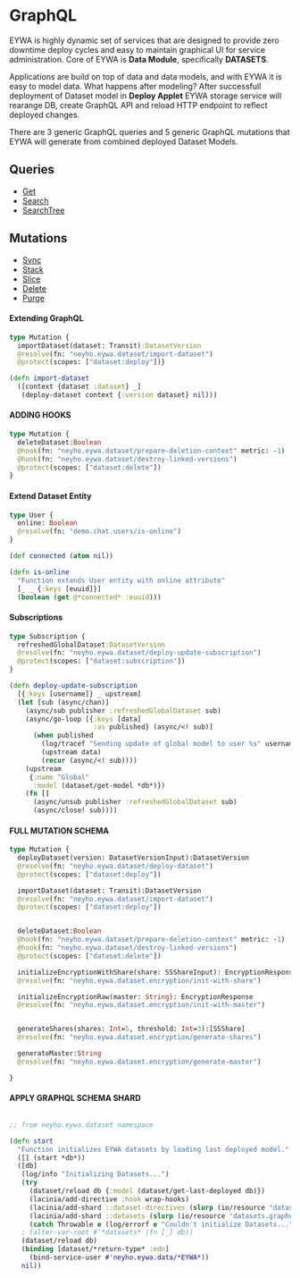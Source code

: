 # GraphQL

EYWA is highly dynamic set of services that are designed to provide zero downtime deploy cycles
and easy to maintain graphical UI for service administration. Core of EYWA is **Data Module**, specifically **DATASETS**.

Applications are build on top of data and data models, and with EYWA it is easy
to model data. What happens after modeling? After successfull deployment of Dataset model in 
**Deploy Applet** EYWA storage service will rearange DB, create GraphQL API 
and reload HTTP endpoint to reflect deployed changes. 


There are 3 generic GraphQL queries and 5 generic GraphQL mutations that 
EYWA will generate from combined deployed Dataset Models.

## Queries
* [Get](./get)
* [Search](./Search/search)
* [SearchTree](./search-tree)

## Mutations
* [Sync](./sync)
* [Stack](./stack)
* [Slice](./slice)
* [Delete](/)
* [Purge](./)






#### Extending GraphQL
``` clojure
type Mutation {
  importDataset(dataset: Transit):DatasetVersion
  @resolve(fn: "neyho.eywa.dataset/import-dataset")
  @protect(scopes: ["dataset:deploy"])}
```


```clojure
(defn import-dataset
  ([context {dataset :dataset} _]
   (deploy-dataset context {:version dataset} nil)))
```


#### ADDING HOOKS
```graphql
type Mutation {
  deleteDataset:Boolean
  @hook(fn: "neyho.eywa.dataset/prepare-deletion-context" metric: -1)
  @hook(fn: "neyho.eywa.dataset/destroy-linked-versions")
  @protect(scopes: ["dataset:delete"])
}
```

#### Extend Dataset Entity
```graphql
type User {
  online: Boolean
  @resolve(fn: "demo.chat.users/is-online")
}
```


```clojure
(def connected (atom nil))

(defn is-online
  "Function extends User entity with online attribute"
  [_ _ {:keys [euuid]}]
  (boolean (get @*connected* :euuid)))
```


#### Subscriptions


```clojure
type Subscription {
  refreshedGlobalDataset:DatasetVersion
  @resolve(fn: "neyho.eywa.dataset/deploy-update-subscription")
  @protect(scopes: ["dataset:subscription"])
}
```

```clojure
(defn deploy-update-subscription
  [{:keys [username]} _ upstream]
  (let [sub (async/chan)]
    (async/sub publisher :refreshedGlobalDataset sub)
    (async/go-loop [{:keys [data]
                     :as published} (async/<! sub)]
      (when published
        (log/tracef "Sending update of global model to user %s" username)
        (upstream data)
        (recur (async/<! sub))))
    (upstream
     {:name "Global"
      :model (dataset/get-model *db*)})
    (fn []
      (async/unsub publisher :refreshedGlobalDataset sub)
      (async/close! sub))))
```


#### FULL MUTATION SCHEMA

```graphql
type Mutation {
  deployDataset(version: DatasetVersionInput):DatasetVersion
  @resolve(fn: "neyho.eywa.dataset/deploy-dataset")
  @protect(scopes: ["dataset:deploy"])

  importDataset(dataset: Transit):DatasetVersion
  @resolve(fn: "neyho.eywa.dataset/import-dataset")
  @protect(scopes: ["dataset:deploy"])


  deleteDataset:Boolean
  @hook(fn: "neyho.eywa.dataset/prepare-deletion-context" metric: -1)
  @hook(fn: "neyho.eywa.dataset/destroy-linked-versions")
  @protect(scopes: ["dataset:delete"])

  initializeEncryptionWithShare(share: SSShareInput): EncryptionResponse
  @resolve(fn: "neyho.eywa.dataset.encryption/init-with-share")

  initializeEncryptionRaw(master: String): EncryptionResponse
  @resolve(fn: "neyho.eywa.dataset.encryption/init-with-master")


  generateShares(shares: Int=5, threshold: Int=3):[SSShare]
  @resolve(fn: "neyho.eywa.dataset.encryption/generate-shares")

  generateMaster:String
  @resolve(fn: "neyho.eywa.dataset.encryption/generate-master")

}
```

#### APPLY GRAPHQL SCHEMA SHARD
```clojure

;; from neyho.eywa.dataset namespace

(defn start
  "Function initializes EYWA datasets by loading last deployed model."
  ([] (start *db*))
  ([db]
   (log/info "Initializing Datasets...")
   (try
     (dataset/reload db {:model (dataset/get-last-deployed db)})
     (lacinia/add-directive :hook wrap-hooks)
     (lacinia/add-shard ::dataset-directives (slurp (io/resource "dataset_directives.graphql")))
     (lacinia/add-shard ::datasets (slurp (io/resource "datasets.graphql")))
     (catch Throwable e (log/errorf e "Couldn't initialize Datasets...")))
   ; (alter-var-root #'*datasets* (fn [_] db))
   (dataset/reload db)
   (binding [dataset/*return-type* :edn]
     (bind-service-user #'neyho.eywa.data/*EYWA*))
   nil))
```


